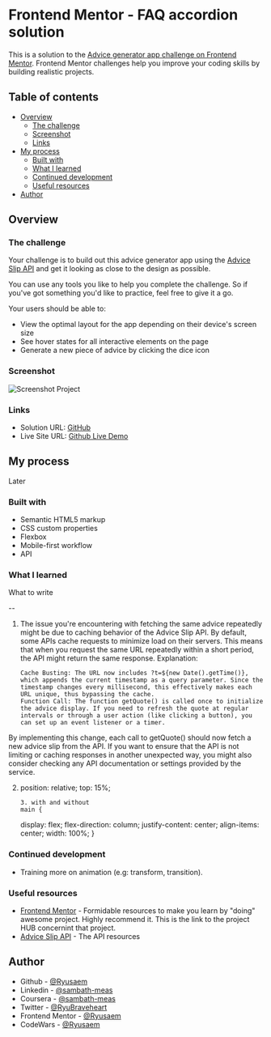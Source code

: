 # Frontend Mentor - FAQ accordion solution

This is a solution to the [Advice generator app challenge on Frontend Mentor](https://www.frontendmentor.io/challenges/advice-generator-app-QdUG-13db). Frontend Mentor challenges help you improve your coding skills by building realistic projects.

## Table of contents

- [Overview](#overview)
  - [The challenge](#the-challenge)
  - [Screenshot](#screenshot)
  - [Links](#links)
- [My process](#my-process)
  - [Built with](#built-with)
  - [What I learned](#what-i-learned)
  - [Continued development](#continued-development)
  - [Useful resources](#useful-resources)
- [Author](#author)

## Overview

### The challenge

Your challenge is to build out this advice generator app using the [Advice Slip API](https://api.adviceslip.com) and get it looking as close to the design as possible.

You can use any tools you like to help you complete the challenge. So if you've got something you'd like to practice, feel free to give it a go.

Your users should be able to:

- View the optimal layout for the app depending on their device's screen size
- See hover states for all interactive elements on the page
- Generate a new piece of advice by clicking the dice icon

### Screenshot

![Screenshot Project](/design/screenshot.png)

### Links

- Solution URL: [GitHub](https://github.com/Ryusaem/api-advice-generator-app)
- Live Site URL: [Github Live Demo](https://ryusaem.github.io/api-advice-generator-app/)

## My process

Later

### Built with

- Semantic HTML5 markup
- CSS custom properties
- Flexbox
- Mobile-first workflow
- API

### What I learned

What to write

--

1.  The issue you're encountering with fetching the same advice repeatedly might be due to caching behavior of the Advice Slip API. By default, some APIs cache requests to minimize load on their servers. This means that when you request the same URL repeatedly within a short period, the API might return the same response.
    Explanation:

        Cache Busting: The URL now includes ?t=${new Date().getTime()}, which appends the current timestamp as a query parameter. Since the timestamp changes every millisecond, this effectively makes each URL unique, thus bypassing the cache.
        Function Call: The function getQuote() is called once to initialize the advice display. If you need to refresh the quote at regular intervals or through a user action (like clicking a button), you can set up an event listener or a timer.

By implementing this change, each call to getQuote() should now fetch a new advice slip from the API. If you want to ensure that the API is not limiting or caching responses in another unexpected way, you might also consider checking any API documentation or settings provided by the service.

2.  position: relative;
    top: 15%;

        3. with and without
        main {

    display: flex;
    flex-direction: column;
    justify-content: center;
    align-items: center;
    width: 100%;
    }

### Continued development

- Training more on animation (e.g: transform, transition).

### Useful resources

- [Frontend Mentor](https://www.frontendmentor.io/challenges/) - Formidable resources to make you learn by "doing" awesome project. Highly recommend it. This is the link to the project HUB concernint that project.
- [Advice Slip API](https://api.adviceslip.com) - The API resources

## Author

- Github - [@Ryusaem](https://github.com/Ryusaem)
- Linkedin - [@sambath-meas](https://www.linkedin.com/in/sambath-meas)
- Coursera - [@sambath-meas](https://www.coursera.org/learner/sambath-meas)
- Twitter - [@RyuBraveheart](https://twitter.com/RyuBraveheart)
- Frontend Mentor - [@Ryusaem](https://www.frontendmentor.io/profile/Ryusaem)
- CodeWars - [@Ryusaem](https://www.codewars.com/users/Ryusaem)

